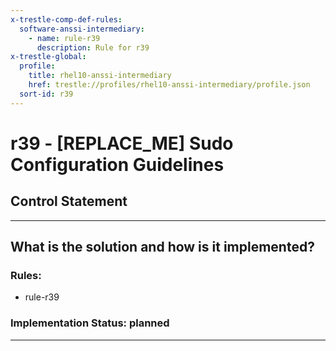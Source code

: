 ```yaml
---
x-trestle-comp-def-rules:
  software-anssi-intermediary:
    - name: rule-r39
      description: Rule for r39
x-trestle-global:
  profile:
    title: rhel10-anssi-intermediary
    href: trestle://profiles/rhel10-anssi-intermediary/profile.json
  sort-id: r39
---
```


# r39 - \[REPLACE_ME\] Sudo Configuration Guidelines

## Control Statement

______________________________________________________________________

## What is the solution and how is it implemented?

<!-- For implementation status enter one of: implemented, partial, planned, alternative, not-applicable -->

<!-- Note that the list of rules under ### Rules: is read-only and changes will not be captured after assembly to JSON -->

<!-- Add control implementation description here for control: r39 -->

### Rules:

  - rule-r39

### Implementation Status: planned

______________________________________________________________________
